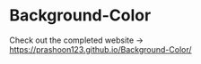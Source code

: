 # Background-Color

Check out the completed website -> https://prashoon123.github.io/Background-Color/

